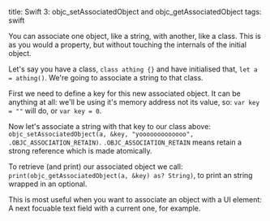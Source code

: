 title: Swift 3: objc_setAssociatedObject and objc_getAssociatedObject
tags: swift

You can associate one object, like a string, with another, like a class. This is as you would a property, but without touching the internals of the initial object.

Let's say you have a class, `class athing {}` and have initialised that, `let a = athing()`. We're going to associate a string to that class.

First we need to define a key for this new associated object. It can be anything at all: we'll be using it's memory address not its value, so: `var key = ""` will do, or `var key = 0`.

Now let's associate a string with that key to our class above: `objc_setAssociatedObject(a, &key, "yooooooooooooo", .OBJC_ASSOCIATION_RETAIN)`. `.OBJC_ASSOCIATION_RETAIN` means retain a strong reference which is made atomically.

To retrieve (and print) our associated object we call: `print(objc_getAssociatedObject(a, &key) as? String)`, to print an string wrapped in an optional.

This is most useful when you want to associate an object with a UI element: A next focuable text field with a current one, for example.

